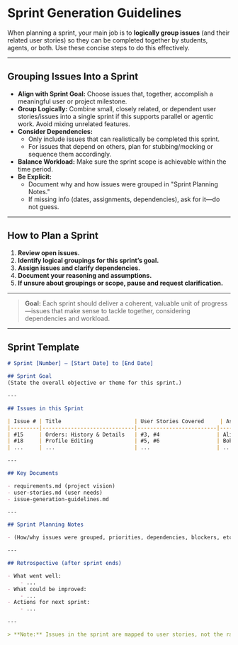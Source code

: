 # Sprint Generation Guidelines

When planning a sprint, your main job is to **logically group issues** (and their related user stories) so they can be completed together by students, agents, or both. Use these concise steps to do this effectively.

---

## Grouping Issues Into a Sprint

- **Align with Sprint Goal:** Choose issues that, together, accomplish a meaningful user or project milestone.
- **Group Logically:** Combine small, closely related, or dependent user stories/issues into a single sprint if this supports parallel or agentic work. Avoid mixing unrelated features.
- **Consider Dependencies:**  
    - Only include issues that can realistically be completed this sprint.
    - For issues that depend on others, plan for stubbing/mocking or sequence them accordingly.
- **Balance Workload:** Make sure the sprint scope is achievable within the time period.
- **Be Explicit:**  
    - Document why and how issues were grouped in "Sprint Planning Notes."
    - If missing info (dates, assignments, dependencies), ask for it—do not guess.

---

## How to Plan a Sprint

1. **Review open issues.**
2. **Identify logical groupings for this sprint’s goal.**
3. **Assign issues and clarify dependencies.**
4. **Document your reasoning and assumptions.**
5. **If unsure about groupings or scope, pause and request clarification.**

---

> **Goal:** Each sprint should deliver a coherent, valuable unit of progress—issues that make sense to tackle together, considering dependencies and workload.

---

## Sprint Template

```markdown
# Sprint [Number] — [Start Date] to [End Date]

## Sprint Goal
(State the overall objective or theme for this sprint.)

---

## Issues in this Sprint

| Issue # | Title                       | User Stories Covered     | Assignee(s) | Status    | Dependencies        |
|---------|-----------------------------|-------------------------|-------------|-----------|---------------------|
| #15     | Orders: History & Details   | #3, #4                  | Alice       | In Progress | #10, #12           |
| #18     | Profile Editing             | #5, #6                  | Bob         | To Do      | #12                |
| ...     | ...                         | ...                     | ...         | ...        | ...                |

---

## Key Documents

- requirements.md (project vision)
- user-stories.md (user needs)
- issue-generation-guidelines.md

---

## Sprint Planning Notes

- (How/why issues were grouped, priorities, dependencies, blockers, etc.)

---

## Retrospective (after sprint ends)

- What went well:
    - ...
- What could be improved:
    - ...
- Actions for next sprint:
    - ...

---

> **Note:** Issues in the sprint are mapped to user stories, not the raw stories themselves. Some issues may cover multiple related user stories if grouped logically.

